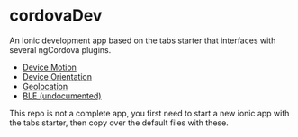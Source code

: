 # cordovaDev
An Ionic development app based on the tabs starter that interfaces with several ngCordova plugins.  

- [Device Motion](http://ngcordova.com/docs/plugins/deviceMotion/)
- [Device Orientation](http://ngcordova.com/docs/plugins/deviceOrientation/)
- [Geolocation](http://ngcordova.com/docs/plugins/geolocation/)
- [BLE (undocumented)](https://github.com/driftyco/ng-cordova/blob/master/src/plugins/ble.js)

This repo is not a complete app, you first need to start a new ionic app with the tabs starter, then copy over the default files with these.
